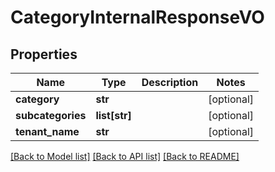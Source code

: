 # CategoryInternalResponseVO

## Properties
Name | Type | Description | Notes
------------ | ------------- | ------------- | -------------
**category** | **str** |  | [optional] 
**subcategories** | **list[str]** |  | [optional] 
**tenant_name** | **str** |  | [optional] 

[[Back to Model list]](../README.md#documentation-for-models) [[Back to API list]](../README.md#documentation-for-api-endpoints) [[Back to README]](../README.md)


